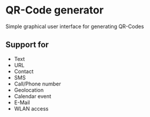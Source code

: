 # QR-Code generator

Simple graphical user interface for generating QR-Codes

## Support for

* Text
* URL
* Contact
* SMS
* Call/Phone number
* Geolocation
* Calendar event
* E-Mail
* WLAN access
